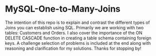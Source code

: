 # MySQL-One-to-Many-Joins
The intention of this repo is to explain and contrast the different types of Joins you can establish using SQL. Primarily we are working with two tables: Customers and Orders. I also cover the importance of the ON DELETE CASCADE function in creating a table schema containing foreign keys. A challenge selection of problems is included at the end along with reasoning and clarification for my solutions. Thanks for stopping by!
